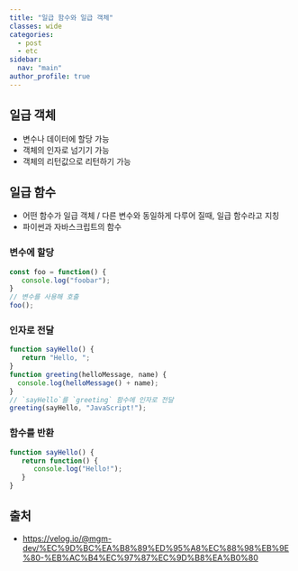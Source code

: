 ```yaml
---
title: "일급 함수와 일급 객체"
classes: wide
categories: 
  - post
  - etc
sidebar:
  nav: "main"
author_profile: true
---
```

   
## 일급 객체 
* 변수나 데이터에 할당 가능
* 객체의 인자로 넘기기 가능
* 객체의 리턴값으로 리턴하기 가능

## 일급 함수
* 어떤 함수가 일급 객체 / 다른 변수와 동일하게 다루어 질때, 일급 함수라고 지칭
* 파이썬과 자바스크립트의 함수

### 변수에 할당
```javascript
const foo = function() {
   console.log("foobar");
}
// 변수를 사용해 호출
foo();
```

### 인자로 전달
```javascript
function sayHello() {
   return "Hello, ";
}
function greeting(helloMessage, name) {
  console.log(helloMessage() + name);
}
// `sayHello`를 `greeting` 함수에 인자로 전달
greeting(sayHello, "JavaScript!");
```

### 함수를 반환
```javascript
function sayHello() {
   return function() {
      console.log("Hello!");
   }
}
```

## 출처
* <https://velog.io/@mgm-dev/%EC%9D%BC%EA%B8%89%ED%95%A8%EC%88%98%EB%9E%80-%EB%AC%B4%EC%97%87%EC%9D%B8%EA%B0%80>